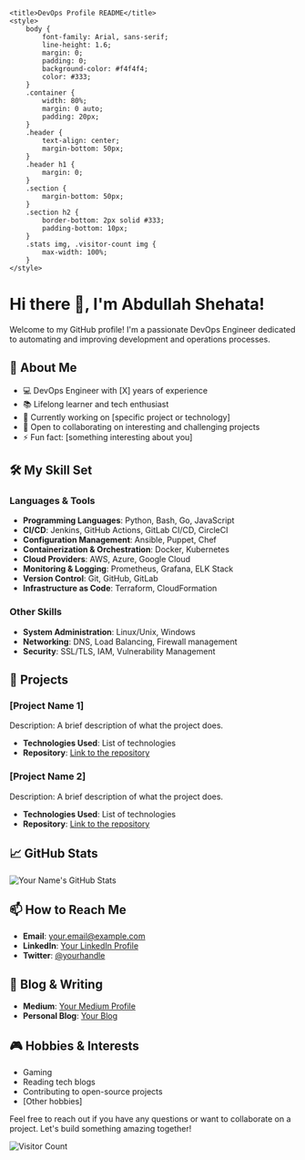 <!DOCTYPE html>
<html lang="en">
<head>
    

    <title>DevOps Profile README</title>
    <style>
        body {
            font-family: Arial, sans-serif;
            line-height: 1.6;
            margin: 0;
            padding: 0;
            background-color: #f4f4f4;
            color: #333;
        }
        .container {
            width: 80%;
            margin: 0 auto;
            padding: 20px;
        }
        .header {
            text-align: center;
            margin-bottom: 50px;
        }
        .header h1 {
            margin: 0;
        }
        .section {
            margin-bottom: 50px;
        }
        .section h2 {
            border-bottom: 2px solid #333;
            padding-bottom: 10px;
        }
        .stats img, .visitor-count img {
            max-width: 100%;
        }
    </style>
</head>
<body>
    <div class="container">
        <div class="header">
            <h1>Hi there 👋, I'm Abdullah Shehata!</h1>
            <p>Welcome to my GitHub profile! I'm a passionate DevOps Engineer dedicated to automating and improving development and operations processes.</p>
        </div>
        <div class="section about">
            <h2>🚀 About Me</h2>
            <ul>
                <li>💻 DevOps Engineer with [X] years of experience</li>
                <li>📚 Lifelong learner and tech enthusiast</li>
                <li>🌱 Currently working on [specific project or technology]</li>
                <li>🤝 Open to collaborating on interesting and challenging projects</li>
                <li>⚡ Fun fact: [something interesting about you]</li>
            </ul>
        </div>
        <div class="section skills">
            <h2>🛠️ My Skill Set</h2>
            <h3>Languages & Tools</h3>
            <ul>
                <li><strong>Programming Languages</strong>: Python, Bash, Go, JavaScript</li>
                <li><strong>CI/CD</strong>: Jenkins, GitHub Actions, GitLab CI/CD, CircleCI</li>
                <li><strong>Configuration Management</strong>: Ansible, Puppet, Chef</li>
                <li><strong>Containerization & Orchestration</strong>: Docker, Kubernetes</li>
                <li><strong>Cloud Providers</strong>: AWS, Azure, Google Cloud</li>
                <li><strong>Monitoring & Logging</strong>: Prometheus, Grafana, ELK Stack</li>
                <li><strong>Version Control</strong>: Git, GitHub, GitLab</li>
                <li><strong>Infrastructure as Code</strong>: Terraform, CloudFormation</li>
            </ul>
            <h3>Other Skills</h3>
            <ul>
                <li><strong>System Administration</strong>: Linux/Unix, Windows</li>
                <li><strong>Networking</strong>: DNS, Load Balancing, Firewall management</li>
                <li><strong>Security</strong>: SSL/TLS, IAM, Vulnerability Management</li>
            </ul>
        </div>
        <div class="section projects">
            <h2>🔧 Projects</h2>
            <h3>[Project Name 1]</h3>
            <p>Description: A brief description of what the project does.</p>
            <ul>
                <li><strong>Technologies Used</strong>: List of technologies</li>
                <li><strong>Repository</strong>: <a href="#">Link to the repository</a></li>
            </ul>
            <h3>[Project Name 2]</h3>
            <p>Description: A brief description of what the project does.</p>
            <ul>
                <li><strong>Technologies Used</strong>: List of technologies</li>
                <li><strong>Repository</strong>: <a href="#">Link to the repository</a></li>
            </ul>
        </div>
        <div class="section stats">
            <h2>📈 GitHub Stats</h2>
            <img src="https://github-readme-stats.vercel.app/api?username=yourusername&show_icons=true&theme=radical" alt="Your Name's GitHub Stats">
        </div>
        <div class="section contact">
            <h2>📫 How to Reach Me</h2>
            <ul>
                <li><strong>Email</strong>: <a href="mailto:your.email@example.com">your.email@example.com</a></li>
                <li><strong>LinkedIn</strong>: <a href="https://www.linkedin.com/in/yourprofile/">Your LinkedIn Profile</a></li>
                <li><strong>Twitter</strong>: <a href="https://twitter.com/yourhandle">@yourhandle</a></li>
            </ul>
        </div>
        <div class="section blog">
            <h2>📝 Blog & Writing</h2>
            <ul>
                <li><strong>Medium</strong>: <a href="https://medium.com/@yourprofile">Your Medium Profile</a></li>
                <li><strong>Personal Blog</strong>: <a href="https://yourblog.com">Your Blog</a></li>
            </ul>
        </div>
        <div class="section interests">
            <h2>🎮 Hobbies & Interests</h2>
            <ul>
                <li>Gaming</li>
                <li>Reading tech blogs</li>
                <li>Contributing to open-source projects</li>
                <li>[Other hobbies]</li>
            </ul>
        </div>
        <div class="section visitor-count">
            <p>Feel free to reach out if you have any questions or want to collaborate on a project. Let's build something amazing together!</p>
            <img src="https://profile-counter.glitch.me/yourusername/count.svg" alt="Visitor Count">
        </div>
    </div>
</body>
</html>
